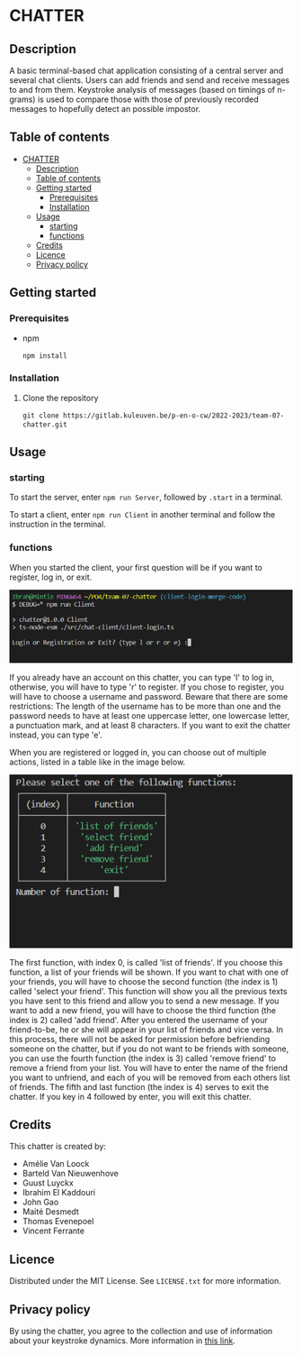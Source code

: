 # CHATTER

## Description

A basic terminal-based chat application consisting of a central server and several chat clients.
Users can add friends and send and receive messages to and from them.
Keystroke analysis of messages (based on timings of n-grams) is used to compare those with those of previously recorded messages to hopefully detect an possible impostor.

## Table of contents

- [CHATTER](#chatter)
  - [Description](#description)
  - [Table of contents](#table-of-contents)
  - [Getting started](#getting-started)
    - [Prerequisites](#prerequisites)
    - [Installation](#installation)
  - [Usage](#usage)
    - [starting](#starting)
    - [functions](#functions)
  - [Credits](#credits)
  - [Licence](#licence)
  - [Privacy policy](#privacy-policy)

## Getting started

### Prerequisites

- npm
  ```
  npm install
  ```

### Installation

1. Clone the repository
   ```
   git clone https://gitlab.kuleuven.be/p-en-o-cw/2022-2023/team-07-chatter.git
   ```

## Usage

### starting

To start the server, enter `npm run Server`, followed by `.start` in a terminal.

To start a client, enter `npm run Client` in another terminal and follow the instruction in the terminal.

### functions

When you started the client, your first question will be if you want to register, log in, or exit.

![login-register in terminal](/figures/login_register.png 'in terminal')

If you already have an account on this chatter, you can type 'l' to log in, otherwise, you will have to type 'r' to register.
If you chose to register, you will have to choose a username and password. Beware that there are some restrictions:
The length of the username has to be more than one and the password needs to have at least one uppercase letter, one lowercase letter, a punctuation mark, and at least 8 characters.
If you want to exit the chatter instead, you can type 'e'.

When you are registered or logged in, you can choose out of multiple actions, listed in a table like in the image below.

![actions interface in terminal](/figures/interface.png 'in terminal')

The first function, with index 0, is called 'list of friends'. If you choose this function, a list of your friends will be shown.
If you want to chat with one of your friends, you will have to choose the second function (the index is 1) called 'select your friend'.
This function will show you all the previous texts you have sent to this friend and allow you to send a new message.
If you want to add a new friend, you will have to choose the third function (the index is 2) called 'add friend'.
After you entered the username of your friend-to-be, he or she will appear in your list of friends and vice versa.
In this process, there will not be asked for permission before befriending someone on the chatter, but if you do not want to be friends with someone,
you can use the fourth function (the index is 3) called 'remove friend' to remove a friend from your list.
You will have to enter the name of the friend you want to unfriend, and each of you will be removed from each others list of friends.
The fifth and last function (the index is 4) serves to exit the chatter. If you key in 4 followed by enter, you will exit this chatter.

## Credits

This chatter is created by:

- Amélie Van Loock
- Barteld Van Nieuwenhove
- Guust Luyckx
- Ibrahim El Kaddouri
- John Gao
- Maité Desmedt
- Thomas Evenepoel
- Vincent Ferrante

## Licence

Distributed under the MIT License. See `LICENSE.txt` for more information.

## Privacy policy

By using the chatter, you agree to the collection and use of information about your keystroke dynamics.
More information in [this link](https://www.privacypolicies.com/live/8ccc2e80-5bb8-4b90-a16c-f4a185705867).
